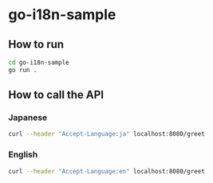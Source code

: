 # go-i18n-sample

## How to run

```zsh
cd go-i18n-sample
go run .
```

## How to call the API

### Japanese

```zsh
curl --header "Accept-Language:ja" localhost:8080/greet
```

### English

```zsh
curl --header "Accept-Language:en" localhost:8080/greet
```
